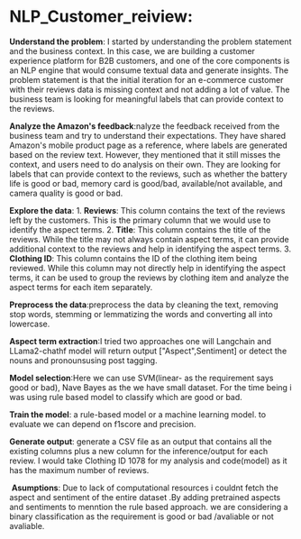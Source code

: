 # NLP_Customer_reiview:

**Understand the problem**: I started by understanding the problem statement and the business context. In this case, we are building a customer experience platform for B2B customers, and one of the core components is an NLP engine that would consume textual data and generate insights. The problem statement is that the initial iteration for an e-commerce customer with their reviews data is missing context and not adding a lot of value. The business team is looking for meaningful labels that can provide context to the reviews.

**Analyze the Amazon's feedback**:nalyze the feedback received from the business team and try to understand their expectations. They have shared Amazon's mobile product page as a reference, where labels are generated based on the review text. However, they mentioned that it still misses the context, and users need to do analysis on their own. They are looking for labels that can provide context to the reviews, such as whether the battery life is good or bad, memory card is good/bad, available/not available, and camera quality is good or bad.

**Explore the data**:
    1. **Reviews**: This column contains the text of the reviews left by the customers. This is the primary column that we would use to identify the aspect terms.
		2. **Title**: This column contains the title of the reviews. While the title may not always contain aspect terms, it can provide additional context to the reviews and help in identifying the aspect terms.
		3. **Clothing ID**: This column contains the ID of the clothing item being reviewed. While this column may not directly help in identifying the aspect terms, it can be used to group the reviews by clothing item and analyze the aspect terms for each item separately.
  
**Preprocess the data**:preprocess the data by cleaning the text, removing stop words, stemming or lemmatizing the words and converting all into lowercase.

**Aspect term extraction**:I tried two approaches one will Langchain and LLama2-chathf model will return output ["Aspect",Sentiment] or detect the nouns and pronounsusing post tagging.

**Model selection**:Here we can use SVM(linear- as the requirement says good or bad), Nave Bayes as the we have small dataset.  For the time being i was using rule based model to classify which are good or bad.

 **Train the model**: a rule-based model or a machine learning model. to evaluate we can depend on f1score and precision.
 
  **Generate output**:  generate a CSV file as an output that contains all the existing columns plus a new column for the inference/output for each review. I would take Clothing ID 1078 for my analysis and code(model) as it has the maximum number of reviews.
  
 **Asumptions**:
Due to lack of computational resources i couldnt fetch the aspect and sentiment of the entire dataset .By adding pretrained aspects and sentiments to menntion the rule based approach.
we are considering a binary classification as the requirement is good or bad /avaliable or not avaliable.
 
